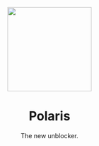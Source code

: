 <p align="center">
  <img src="https://raw.githubusercontent.com/polarisdevs/polaris-V1/main/static/assets/icons/polaris.png" width="190px"/>
</p>
<h1 align="center">Polaris</h1>
<center>The new unblocker.</center>

